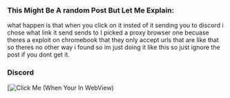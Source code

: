 ### This Might Be A random Post But Let Me Explain:
 what happen is that when you click on it insted of it sending you to discord i chose what link it send sends to
 I picked a proxy browser one becuase theres a exploit on chromebook that they only accept urls that are like
 that so theres no other way i found so im just doing it like this so just ignore the post if you dont get it.




### Discord
[![Click Me (When Your In WebView)](<img width="600" height="360" alt="image" src="https://github.com/user-attachments/assets/1ef9fd6e-e06c-41f2-ab5a-a75f481c3e23" />)
